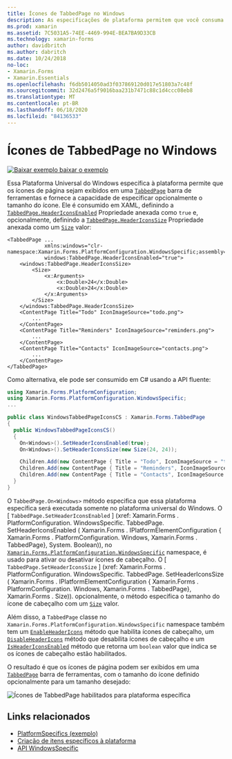 ```yaml
---
title: Ícones de TabbedPage no Windows
description: As especificações de plataforma permitem que você consuma a funcionalidade que só está disponível em uma plataforma específica, sem implementar renderizadores ou efeitos personalizados. Este artigo explica como consumir a plataforma Windows específica que permite que os ícones de página sejam exibidos em uma barra de ferramentas do TabbedPage.
ms.prod: xamarin
ms.assetid: 7C5031A5-74EE-4469-994E-BEA7BA9D33CB
ms.technology: xamarin-forms
author: davidbritch
ms.author: dabritch
ms.date: 10/24/2018
no-loc:
- Xamarin.Forms
- Xamarin.Essentials
ms.openlocfilehash: f6db5014050ad3f037869120d017e51803a7c48f
ms.sourcegitcommit: 32d2476a5f9016baa231b7471c88c1d4ccc08eb8
ms.translationtype: MT
ms.contentlocale: pt-BR
ms.lasthandoff: 06/18/2020
ms.locfileid: "84136533"
---
```

# <a name="tabbedpage-icons-on-windows"></a>Ícones de TabbedPage no Windows

[![Baixar exemplo ](~/media/shared/download.png) baixar o exemplo](https://docs.microsoft.com/samples/xamarin/xamarin-forms-samples/userinterface-platformspecifics)

Essa Plataforma Universal do Windows específica à plataforma permite que os ícones de página sejam exibidos em uma [`TabbedPage`](xref:Xamarin.Forms.TabbedPage) barra de ferramentas e fornece a capacidade de especificar opcionalmente o tamanho do ícone. Ele é consumido em XAML, definindo a [`TabbedPage.HeaderIconsEnabled`](xref:Xamarin.Forms.PlatformConfiguration.WindowsSpecific.TabbedPage.HeaderIconsEnabledProperty) Propriedade anexada como `true` e, opcionalmente, definindo a [`TabbedPage.HeaderIconsSize`](xref:Xamarin.Forms.PlatformConfiguration.WindowsSpecific.TabbedPage.HeaderIconsSizeProperty) Propriedade anexada como um [`Size`](xref:Xamarin.Forms.Size) valor:

```xaml
<TabbedPage ...
            xmlns:windows="clr-namespace:Xamarin.Forms.PlatformConfiguration.WindowsSpecific;assembly=Xamarin.Forms.Core"
            windows:TabbedPage.HeaderIconsEnabled="true">
    <windows:TabbedPage.HeaderIconsSize>
        <Size>
            <x:Arguments>
                <x:Double>24</x:Double>
                <x:Double>24</x:Double>
            </x:Arguments>
        </Size>
    </windows:TabbedPage.HeaderIconsSize>
    <ContentPage Title="Todo" IconImageSource="todo.png">
        ...
    </ContentPage>
    <ContentPage Title="Reminders" IconImageSource="reminders.png">
        ...
    </ContentPage>
    <ContentPage Title="Contacts" IconImageSource="contacts.png">
        ...
    </ContentPage>
</TabbedPage>
```

Como alternativa, ele pode ser consumido em C# usando a API fluente:

```csharp
using Xamarin.Forms.PlatformConfiguration;
using Xamarin.Forms.PlatformConfiguration.WindowsSpecific;
...

public class WindowsTabbedPageIconsCS : Xamarin.Forms.TabbedPage
{
  public WindowsTabbedPageIconsCS()
  {
    On<Windows>().SetHeaderIconsEnabled(true);
    On<Windows>().SetHeaderIconsSize(new Size(24, 24));

    Children.Add(new ContentPage { Title = "Todo", IconImageSource = "todo.png" });
    Children.Add(new ContentPage { Title = "Reminders", IconImageSource = "reminders.png" });
    Children.Add(new ContentPage { Title = "Contacts", IconImageSource = "contacts.png" });
  }
}
```

O `TabbedPage.On<Windows>` método especifica que essa plataforma específica será executada somente no plataforma universal do Windows. O [ `TabbedPage.SetHeaderIconsEnabled` ] (xref: Xamarin.Forms . PlatformConfiguration. WindowsSpecific. TabbedPage. SetHeaderIconsEnabled ( Xamarin.Forms . IPlatformElementConfiguration { Xamarin.Forms . PlatformConfiguration. Windows, Xamarin.Forms . TabbedPage}, System. Boolean)), no [`Xamarin.Forms.PlatformConfiguration.WindowsSpecific`](xref:Xamarin.Forms.PlatformConfiguration.WindowsSpecific) namespace, é usado para ativar ou desativar ícones de cabeçalho. O [ `TabbedPage.SetHeaderIconsSize` ] (xref: Xamarin.Forms . PlatformConfiguration. WindowsSpecific. TabbedPage. SetHeaderIconsSize ( Xamarin.Forms . IPlatformElementConfiguration { Xamarin.Forms . PlatformConfiguration. Windows, Xamarin.Forms . TabbedPage}, Xamarin.Forms . Size)). opcionalmente, o método especifica o tamanho do ícone de cabeçalho com um [`Size`](xref:Xamarin.Forms.Size) valor.

Além disso, a `TabbedPage` classe no `Xamarin.Forms.PlatformConfiguration.WindowsSpecific` namespace também tem um [`EnableHeaderIcons`](xref:Xamarin.Forms.PlatformConfiguration.WindowsSpecific.TabbedPage.EnableHeaderIcons*) método que habilita ícones de cabeçalho, um [`DisableHeaderIcons`](xref:Xamarin.Forms.PlatformConfiguration.WindowsSpecific.TabbedPage.DisableHeaderIcons*) método que desabilita ícones de cabeçalho e um [`IsHeaderIconsEnabled`](xref:Xamarin.Forms.PlatformConfiguration.WindowsSpecific.TabbedPage.IsHeaderIconsEnabled*) método que retorna um `boolean` valor que indica se os ícones de cabeçalho estão habilitados.

O resultado é que os ícones de página podem ser exibidos em uma [`TabbedPage`](xref:Xamarin.Forms.TabbedPage) barra de ferramentas, com o tamanho do ícone definido opcionalmente para um tamanho desejado:

![Ícones de TabbedPage habilitados para plataforma específica](tabbedpage-icons-images/tabbedpage-icons.png "Ícones de TabbedPage habilitados para plataforma específica")

## <a name="related-links"></a>Links relacionados

- [PlatformSpecifics (exemplo)](https://docs.microsoft.com/samples/xamarin/xamarin-forms-samples/userinterface-platformspecifics)
- [Criação de itens específicos à plataforma](~/xamarin-forms/platform/platform-specifics/index.md#creating-platform-specifics)
- [API WindowsSpecific](xref:Xamarin.Forms.PlatformConfiguration.WindowsSpecific)
